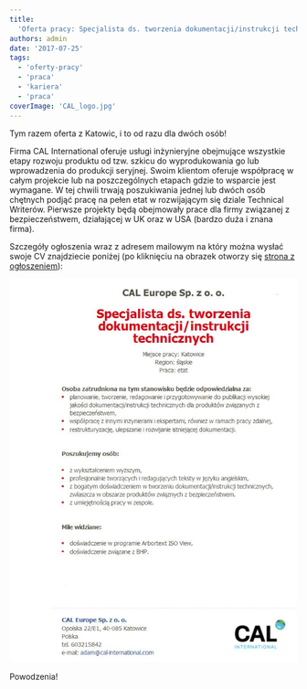 ```yaml
---
title:
  'Oferta pracy: Specjalista ds. tworzenia dokumentacji/instrukcji technicznych'
authors: admin
date: '2017-07-25'
tags:
  - 'oferty-pracy'
  - 'praca'
  - 'kariera'
  - 'praca'
coverImage: 'CAL_logo.jpg'
---
```


Tym razem oferta z Katowic, i to od razu dla dwóch osób!

<!--truncate-->

Firma CAL International oferuje usługi inżynieryjne obejmujące wszystkie etapy
rozwoju produktu od tzw. szkicu do wyprodukowania go lub wprowadzenia do
produkcji seryjnej. Swoim klientom oferuje współpracę w całym projekcie lub na
poszczególnych etapach gdzie to wsparcie jest wymagane. W tej chwili trwają
poszukiwania jednej lub dwóch osób chętnych podjąć pracę na pełen etat w
rozwijającym się dziale Technical Writerów. Pierwsze projekty będą obejmowały
prace dla firmy związanej z bezpieczeństwem, działającej w UK oraz w USA (bardzo
duża i znana firma).

Szczegóły ogłoszenia wraz z adresem mailowym na który można wysłać swoje CV
znajdziecie poniżej (po kliknięciu na obrazek otworzy się
[strona z ogłoszeniem](http://cad.pl/component/jobs/pokaz/28318-specjalista-ds-tworzenia-dokumentacjiinstrukcji-technicznych.html)):

![](images/Oferta_CAL.jpg)

Powodzenia!
